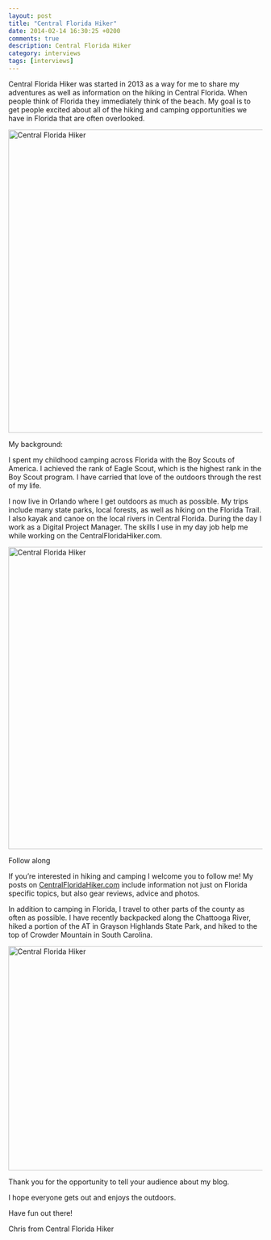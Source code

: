 ```yaml
---
layout: post
title: "Central Florida Hiker"
date: 2014-02-14 16:30:25 +0200
comments: true
description: Central Florida Hiker
category: interviews
tags: [interviews]
---
```

Central Florida Hiker was started in 2013 as a way for me to share my adventures as well as information on the hiking in Central Florida. When people think of Florida they immediately think of the beach. My goal is to get people excited about all of the hiking and camping opportunities we have in Florida that are often overlooked. 

<img src="http://farm8.staticflickr.com/7312/12521015465_de99e009df_c.jpg" width="800" height="600" alt="Central Florida Hiker">
<!--more--><br>

My background:

I spent my childhood camping across Florida with the Boy Scouts of America. I achieved the rank of Eagle Scout, which is the highest rank in the Boy Scout program. I have carried that love of the outdoors through the rest of my life. 

I now live in Orlando where I get outdoors as much as possible. My trips include many state parks, local forests, as well as hiking on the Florida Trail. I also kayak and canoe on the local rivers in Central Florida. During the day I work as a Digital Project Manager. The skills I use in my day job help me while working on the CentralFloridaHiker.com.

<img src="http://farm8.staticflickr.com/7325/12521128793_7f75c75ef5_c.jpg" width="800" height="598" alt="Central Florida Hiker">

Follow along

If you’re interested in hiking and camping I welcome you to follow me! My posts on <a href="http://www.centralfloridahiker.com" target="_blank">CentralFloridaHiker.com</a> include information not just on Florida specific topics, but also gear reviews, advice and photos. 

In addition to camping in Florida, I travel to other parts of the county as often as possible. I have recently backpacked along the Chattooga River, hiked a portion of the AT in Grayson Highlands State Park, and hiked to the top of Crowder Mountain in South Carolina.  

<img src="http://farm4.staticflickr.com/3829/12521496934_4a5f389a74_c.jpg" width="800" height="444" alt="Central Florida Hiker">

Thank you for the opportunity to tell your audience about my blog. 

I hope everyone gets out and enjoys the outdoors. 

Have fun out there!

Chris from Central Florida Hiker
